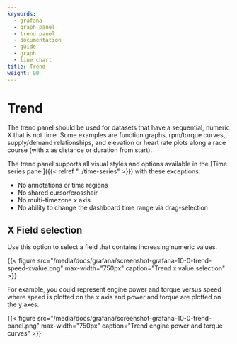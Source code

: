 ```yaml
---
keywords:
  - grafana
  - graph panel
  - trend panel
  - documentation
  - guide
  - graph
  - line chart
title: Trend
weight: 90
---
```


# Trend

The trend panel should be used for datasets that have a sequential, numeric X that is not time. Some examples are function graphs, rpm/torque curves, supply/demand relationships, and elevation or heart rate plots along a race course (with x as distance or duration from start).

The trend panel supports all visual styles and options available in the [Time series panel]({{< relref "../time-series" >}}) with these exceptions:

- No annotations or time regions
- No shared cursor/crosshair
- No multi-timezone x axis
- No ability to change the dashboard time range via drag-selection

## X Field selection

Use this option to select a field that contains increasing numeric values.

{{< figure src="/media/docs/grafana/screenshot-grafana-10-0-trend-speed-xvalue.png" max-width="750px" caption="Trend x value selection" >}}

For example, you could represent engine power and torque versus speed where speed is plotted on the x axis and power and torque are plotted on the y axes.

{{< figure src="/media/docs/grafana/screenshot-grafana-10-0-trend-panel.png" max-width="750px" caption="Trend engine power and torque curves" >}}

